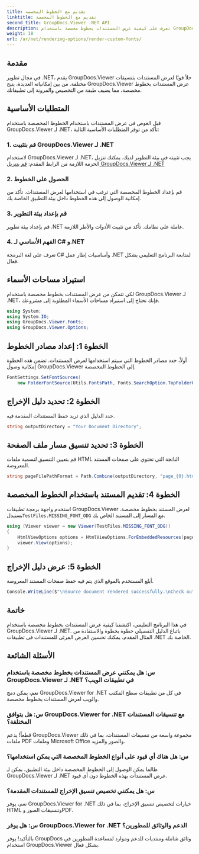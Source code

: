 ```yaml
---
title: تقديم مع الخطوط المخصصة
linktitle: تقديم مع الخطوط المخصصة
second_title: GroupDocs.Viewer .NET API
description: تعرف على كيفية عرض المستندات بخطوط مخصصة باستخدام GroupDocs.Viewer لـ .NET. تعزيز العروض المرئية دون عناء.
weight: 18
url: /ar/net/rendering-options/render-custom-fonts/
---
```

## مقدمة
في مجال تطوير .NET، يقدم GroupDocs.Viewer حلاً قويًا لعرض المستندات بتنسيقات مختلفة. من بين إمكانياته العديدة، يتيح GroupDocs.Viewer عرض المستندات بخطوط مخصصة، مما يضيف طبقة من التخصيص والمرونة إلى تطبيقاتك.
## المتطلبات الأساسية
قبل الغوص في عرض المستندات باستخدام الخطوط المخصصة باستخدام GroupDocs.Viewer لـ .NET، تأكد من توفر المتطلبات الأساسية التالية:
### 1. قم بتثبيت GroupDocs.Viewer لـ .NET
لاستخدام GroupDocs.Viewer لـ .NET، يجب تثبيته في بيئة التطوير لديك. يمكنك تنزيل الحزمة اللازمة من الرابط المقدم:
[قم بتنزيل GroupDocs.Viewer لـ .NET](https://releases.groupdocs.com/viewer/net/)
### 2. الحصول على الخطوط
قم بإعداد الخطوط المخصصة التي ترغب في استخدامها لعرض المستندات. تأكد من إمكانية الوصول إلى هذه الخطوط داخل بيئة التطبيق الخاصة بك.
### 3. قم بإعداد بيئة التطوير
قم بإعداد بيئة تطوير .NET عاملة على نظامك. تأكد من تثبيت الأدوات والأطر اللازمة.
### 4. الفهم الأساسي لـ C# و.NET
تعرف على لغة البرمجة C# وأساسيات إطار عمل .NET لمتابعة البرنامج التعليمي بشكل فعال.

## استيراد مساحات الأسماء
لكي تتمكن من عرض المستندات بخطوط مخصصة باستخدام GroupDocs.Viewer لـ .NET، فإنك تحتاج إلى استيراد مساحات الأسماء المطلوبة إلى مشروعك.

```csharp
using System;
using System.IO;
using GroupDocs.Viewer.Fonts;
using GroupDocs.Viewer.Options;
```

## الخطوة 1: إعداد مصادر الخطوط
أولاً، حدد مصادر الخطوط التي سيتم استخدامها لعرض المستندات. تضمن هذه الخطوة إمكانية وصول GroupDocs.Viewer إلى الخطوط المخصصة.
```csharp
FontSettings.SetFontSources(
    new FolderFontSource(Utils.FontsPath, Fonts.SearchOption.TopFolderOnly));
```
## الخطوة 2: تحديد دليل الإخراج
حدد الدليل الذي تريد حفظ المستندات المقدمة فيه.
```csharp
string outputDirectory = "Your Document Directory";
```
## الخطوة 3: تحديد تنسيق مسار ملف الصفحة
قم بتعيين التنسيق لتسمية ملفات HTML الناتجة التي تحتوي على صفحات المستند المعروضة.
```csharp
string pageFilePathFormat = Path.Combine(outputDirectory, "page_{0}.html");
```
## الخطوة 4: تقديم المستند باستخدام الخطوط المخصصة
 استخدم واجهة برمجة تطبيقات GroupDocs.Viewer لعرض المستند بخطوط مخصصة. يستبدل`TestFiles.MISSING_FONT_ODG` مع المسار إلى المستند الخاص بك.
```csharp
using (Viewer viewer = new Viewer(TestFiles.MISSING_FONT_ODG))
{
    HtmlViewOptions options = HtmlViewOptions.ForEmbeddedResources(pageFilePathFormat);
    viewer.View(options);
}
```
## الخطوة 5: عرض دليل الإخراج
أبلغ المستخدم بالموقع الذي يتم فيه حفظ صفحات المستند المعروضة.
```csharp
Console.WriteLine($"\nSource document rendered successfully.\nCheck output in {outputDirectory}.");
```

## خاتمة
في هذا البرنامج التعليمي، اكتشفنا كيفية عرض المستندات بخطوط مخصصة باستخدام GroupDocs.Viewer لـ .NET. باتباع الدليل التفصيلي خطوة بخطوة والاستفادة من المثال المقدم، يمكنك تحسين العرض المرئي للمستندات في تطبيقات .NET الخاصة بك.
## الأسئلة الشائعة
### س: هل يمكنني عرض المستندات بخطوط مخصصة باستخدام GroupDocs.Viewer لـ .NET في تطبيقات الويب؟
نعم، يمكن دمج GroupDocs.Viewer for .NET في كل من تطبيقات سطح المكتب والويب لعرض المستندات بخطوط مخصصة.
### س: هل يتوافق GroupDocs.Viewer for .NET مع تنسيقات المستندات المختلفة؟
قطعاً! يدعم GroupDocs.Viewer مجموعة واسعة من تنسيقات المستندات، بما في ذلك ملفات PDF وملفات Microsoft Office والصور والمزيد.
### س: هل هناك أي قيود على أنواع الخطوط المخصصة التي يمكن استخدامها؟
طالما يمكن الوصول إلى الخطوط المخصصة داخل بيئة التطبيق، يمكن لـ GroupDocs.Viewer لـ .NET عرض المستندات بهذه الخطوط دون أي قيود.
### س: هل يمكنني تخصيص تنسيق الإخراج للمستندات المقدمة؟
نعم، يوفر GroupDocs.Viewer for .NET خيارات لتخصيص تنسيق الإخراج، بما في ذلك HTML وتنسيقات الصور وPDF.
### س: هل يوفر GroupDocs.Viewer for .NET الدعم والوثائق للمطورين؟
بالتأكيد! يوفر GroupDocs وثائق شاملة ومنتديات للدعم وموارد لمساعدة المطورين في استخدام GroupDocs.Viewer بشكل فعال.